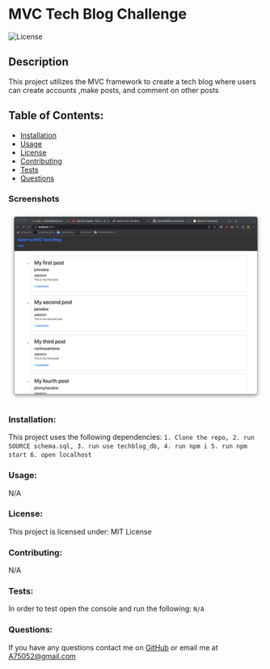 # MVC Tech Blog Challenge  
![License](https://img.shields.io/static/v1?label=License&message=MIT&color=blue&style=plastic)
## Description
This project utilizes the MVC framework to create a tech blog where users can create accounts ,make posts, and comment on other posts
## Table of Contents:
* [Installation](#installation)
* [Usage](#usage)
* [License](#license)
* [Contributing](#contributing)
* [Tests](#tests)
* [Questions](#questions)

### Screenshots
![screenshot of project](./Screenshot.png)
### Installation:
This project uses the following dependencies:
```1. Clone the repo, 2. run SOURCE schema.sql, 3. run use techblog_db, 4. run npm i 5. run npm start 6. open localhost```
### Usage:
N/A
### License:
This project is licensed under:
MIT License
### Contributing:
N/A
### Tests:
In order to test open the console and run the following:
```N/A```
### Questions:
If you have any questions contact me on [GitHub](https://github.com/adam42288) or email 
me at A75052@gmail.com  
 